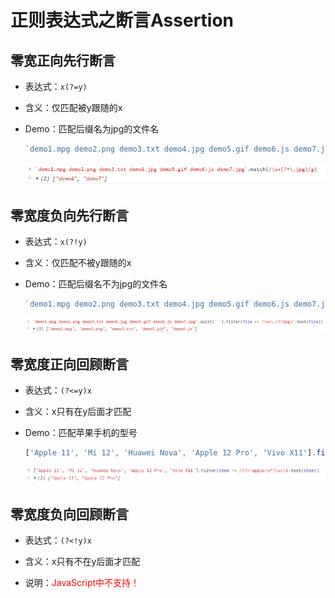 # 正则表达式之断言Assertion

##  零宽正向先行断言

- 表达式：`x(?=y)`

- 含义：仅匹配被y跟随的x

- Demo：匹配后缀名为jpg的文件名

  ```javascript
  `demo1.mpg demo2.png demo3.txt demo4.jpg demo5.gif demo6.js demo7.jpg`.match(/\w+(?=\.jpg)/g)
  ```

  ![image-20210422095609216](https://raw.githubusercontent.com/David-Shi-1989/img-bed/master/image-20210422095609216.png)

## 零宽度负向先行断言

- 表达式：`x(?!y)`

- 含义：仅匹配不被y跟随的x
- Demo：匹配后缀名不为jpg的文件名

  ```javascript
  `demo1.mpg demo2.png demo3.txt demo4.jpg demo5.gif demo6.js demo7.jpg`.split(' ').filter(file => /\w+\.(?!jpg)/.test(file))
  ```

  ![image-20210422100133812](https://raw.githubusercontent.com/David-Shi-1989/img-bed/master/image-20210422100133812.png)

## 零宽度正向回顾断言

- 表达式：`(?<=y)x`

- 含义：x只有在y后面才匹配

- Demo：匹配苹果手机的型号

  ```javascript
  ['Apple 11', 'Mi 12', 'Huawei Nova', 'Apple 12 Pro', 'Vivo X11'].filter(item => /(?<=apple\s*)\w+/i.test(item))
  ```

  ![image-20210422100616556](https://raw.githubusercontent.com/David-Shi-1989/img-bed/master/image-20210422100616556.png)

##  零宽度负向回顾断言

- 表达式：`(?<!y)x`

- 含义：x只有不在y后面才匹配

- 说明：<font color=red>JavaScript中不支持！</font>

  
